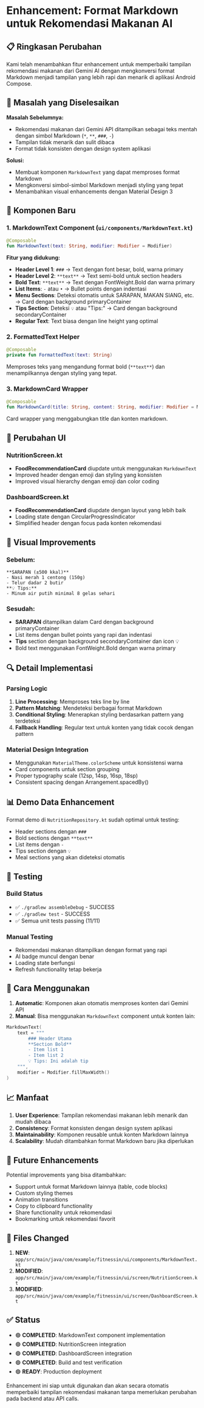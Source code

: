 # Enhancement: Format Markdown untuk Rekomendasi Makanan AI

## 📋 Ringkasan Perubahan

Kami telah menambahkan fitur enhancement untuk memperbaiki tampilan rekomendasi makanan dari Gemini AI dengan mengkonversi format Markdown menjadi tampilan yang lebih rapi dan menarik di aplikasi Android Compose.

## 🎯 Masalah yang Diselesaikan

**Masalah Sebelumnya:**
- Rekomendasi makanan dari Gemini API ditampilkan sebagai teks mentah dengan simbol Markdown (`*`, `**`, `###`, `-`)
- Tampilan tidak menarik dan sulit dibaca
- Format tidak konsisten dengan design system aplikasi

**Solusi:**
- Membuat komponen `MarkdownText` yang dapat memproses format Markdown
- Mengkonversi simbol-simbol Markdown menjadi styling yang tepat
- Menambahkan visual enhancements dengan Material Design 3

## 🔧 Komponen Baru

### 1. MarkdownText Component (`ui/components/MarkdownText.kt`)

```kotlin
@Composable
fun MarkdownText(text: String, modifier: Modifier = Modifier)
```

**Fitur yang didukung:**
- **Header Level 1**: `###` → Text dengan font besar, bold, warna primary
- **Header Level 2**: `**text**` → Text semi-bold untuk section headers
- **Bold Text**: `**text**` → Text dengan FontWeight.Bold dan warna primary
- **List Items**: `-` atau `•` → Bullet points dengan indentasi
- **Menu Sections**: Deteksi otomatis untuk SARAPAN, MAKAN SIANG, etc. → Card dengan background primaryContainer
- **Tips Section**: Deteksi `💡` atau "Tips:" → Card dengan background secondaryContainer
- **Regular Text**: Text biasa dengan line height yang optimal

### 2. FormattedText Helper

```kotlin
@Composable
private fun FormattedText(text: String)
```

Memproses teks yang mengandung format bold (`**text**`) dan menampilkannya dengan styling yang tepat.

### 3. MarkdownCard Wrapper

```kotlin
@Composable
fun MarkdownCard(title: String, content: String, modifier: Modifier = Modifier)
```

Card wrapper yang menggabungkan title dan konten markdown.

## 📱 Perubahan UI

### NutritionScreen.kt
- **FoodRecommendationCard** diupdate untuk menggunakan `MarkdownText`
- Improved header dengan emoji dan styling yang konsisten
- Improved visual hierarchy dengan emoji dan color coding

### DashboardScreen.kt
- **FoodRecommendationCard** diupdate dengan layout yang lebih baik
- Loading state dengan CircularProgressIndicator
- Simplified header dengan focus pada konten rekomendasi

## 🎨 Visual Improvements

### Sebelum:
```
**SARAPAN (±500 kkal)**
- Nasi merah 1 centong (150g)
- Telur dadar 2 butir
**💡 Tips:**
- Minum air putih minimal 8 gelas sehari
```

### Sesudah:
- **SARAPAN** ditampilkan dalam Card dengan background primaryContainer
- List items dengan bullet points yang rapi dan indentasi
- **Tips** section dengan background secondaryContainer dan icon 💡
- Bold text menggunakan FontWeight.Bold dengan warna primary

## 🔍 Detail Implementasi

### Parsing Logic
1. **Line Processing**: Memproses teks line by line
2. **Pattern Matching**: Mendeteksi berbagai format Markdown
3. **Conditional Styling**: Menerapkan styling berdasarkan pattern yang terdeteksi
4. **Fallback Handling**: Regular text untuk konten yang tidak cocok dengan pattern

### Material Design Integration
- Menggunakan `MaterialTheme.colorScheme` untuk konsistensi warna
- Card components untuk section grouping
- Proper typography scale (12sp, 14sp, 16sp, 18sp)
- Consistent spacing dengan Arrangement.spacedBy()

## 📊 Demo Data Enhancement

Format demo di `NutritionRepository.kt` sudah optimal untuk testing:
- Header sections dengan `###`
- Bold sections dengan `**text**`
- List items dengan `-`
- Tips section dengan `💡`
- Meal sections yang akan dideteksi otomatis

## 🧪 Testing

### Build Status
- ✅ `./gradlew assembleDebug` - SUCCESS
- ✅ `./gradlew test` - SUCCESS
- ✅ Semua unit tests passing (11/11)

### Manual Testing
- Rekomendasi makanan ditampilkan dengan format yang rapi
- AI badge muncul dengan benar
- Loading state berfungsi
- Refresh functionality tetap bekerja

## 🚀 Cara Menggunakan

1. **Automatic**: Komponen akan otomatis memproses konten dari Gemini API
2. **Manual**: Bisa menggunakan `MarkdownText` component untuk konten lain:

```kotlin
MarkdownText(
    text = """
        ### Header Utama
        **Section Bold**
        - Item list 1
        - Item list 2
        💡 Tips: Ini adalah tip
    """,
    modifier = Modifier.fillMaxWidth()
)
```

## 📈 Manfaat

1. **User Experience**: Tampilan rekomendasi makanan lebih menarik dan mudah dibaca
2. **Consistency**: Format konsisten dengan design system aplikasi
3. **Maintainability**: Komponen reusable untuk konten Markdown lainnya
4. **Scalability**: Mudah ditambahkan format Markdown baru jika diperlukan

## 🔄 Future Enhancements

Potential improvements yang bisa ditambahkan:
- Support untuk format Markdown lainnya (table, code blocks)
- Custom styling themes
- Animation transitions
- Copy to clipboard functionality
- Share functionality untuk rekomendasi
- Bookmarking untuk rekomendasi favorit

## 📝 Files Changed

1. **NEW**: `app/src/main/java/com/example/fitnessin/ui/components/MarkdownText.kt`
2. **MODIFIED**: `app/src/main/java/com/example/fitnessin/ui/screen/NutritionScreen.kt`
3. **MODIFIED**: `app/src/main/java/com/example/fitnessin/ui/screen/DashboardScreen.kt`

## ✅ Status

- 🟢 **COMPLETED**: MarkdownText component implementation
- 🟢 **COMPLETED**: NutritionScreen integration
- 🟢 **COMPLETED**: DashboardScreen integration
- 🟢 **COMPLETED**: Build and test verification
- 🟢 **READY**: Production deployment

Enhancement ini siap untuk digunakan dan akan secara otomatis memperbaiki tampilan rekomendasi makanan tanpa memerlukan perubahan pada backend atau API calls.